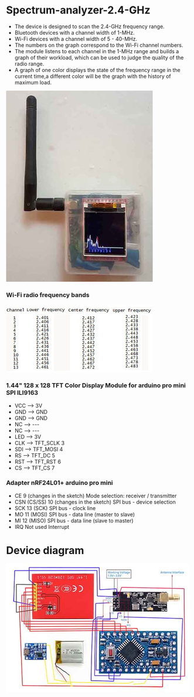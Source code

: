 # Spectrum-analyzer-2.4-GHz
* The device is designed to scan the 2.4-GHz frequency range.
* Bluetooth devices with a channel width of 1-MHz.
* Wi-Fi devices with a channel width of 5 - 40-MHz.
* The numbers on the graph correspond to the Wi-Fi channel numbers.
* The module listens to each channel in the 1-MHz range and builds a graph of their workload, which can be used to judge the quality of the radio range.
* A graph of one color displays the state of the frequency range in the current time,a different color will be the graph with the history of maximum load.


![Arduino Pro Mini](Scanner4.jpg)

### Wi-Fi radio frequency bands
![Wi-Fi radio frequency bands](chh.jpg)


### 1.44" 128 x 128 TFT Color Display Module for arduino pro mini SPI ILI9163
* VCC  -->  3V        
* GND  -->  GND       
* GND  -->  GND
* NC   -->  ---
* NC   -->  ---
* LED  -->  3V        
* CLK  -->  TFT_SCLK   3 
* SDI  -->  TFT_MOSI   4  
* RS   -->  TFT_DC     5 
* RST  -->  TFT_RST    6      
* CS   -->  TFT_CS     7

### Adapter nRF24L01+ arduino pro mini
* CE           9 (changes in the sketch) Mode selection: receiver / transmitter
* CSN (CS/SS) 10 (changes in the sketch) SPI bus - device selection
* SCK         13 (SCK) SPI bus - clock line
* MO          11 (MOSI) SPI bus - data line (master to slave)
* MI          12 (MISO) SPI bus - data line (slave to master)
* IRQ         Not used Interrupt

# Device diagram
![Arduino Pro Mini](SH.jpg)
